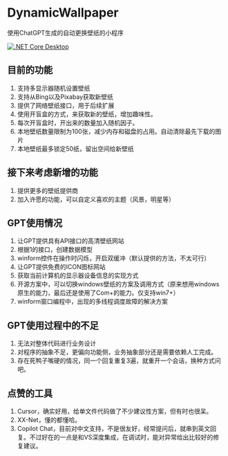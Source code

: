 # DynamicWallpaper
使用ChatGPT生成的自动更换壁纸的小程序

[![.NET Core Desktop](https://github.com/gmij/DynamicWallpaper/actions/workflows/dotnet-desktop.yml/badge.svg)](https://github.com/gmij/DynamicWallpaper/actions/workflows/dotnet-desktop.yml)


## 目前的功能
1. 支持多显示器随机设置壁纸
2. 支持从Bing以及Pixabay获取新壁纸
3. 提供了网络壁纸接口，用于后续扩展
4. 使用开盲盒的方式，来获取新的壁纸，增加趣味性。
5. 每次开盲盒时，开出来的数量加入随机因子。
6. 本地壁纸数量限制为100张，减少内存和磁盘的占用。自动清除最先下载的图片
7. 本地壁纸最多锁定50纸，留出空间给新壁纸

## 接下来考虑新增的功能
1. 提供更多的壁纸提供商
2. 加入许愿的功能，可以自定义喜欢的主题（风景，明星等）


## GPT使用情况
1. 让GPT提供具有API接口的高清壁纸网站
2. 根据1的接口，创建数据模型
3. winform控件在操作时闪烁，开启双缓冲（默认提供的方法，不太可行）
4. 让GPT提供免费的ICON图标网站
5. 获取当前计算机的显示器设备信息的实现方式
6. 开源方案中，可以切换windows壁纸的方案及调用方式（原来想用windows原生的能力，最后还是使用了Com+的能力。仅支持win7+）
7. winform窗口编程中，出现的多线程调度故障的解决方案

## GPT使用过程中的不足
1. 无法对整体代码进行业务设计
2. 对程序的抽象不足，更偏向功能侧，业务抽象部分还是需要依赖人工完成。
3. 存在死鸭子嘴硬的情况，同一个回复重复3遍，就重开一个会话，换种方式问吧。

## 点赞的工具
1. Cursor，确实好用，给单文件代码做了不少建议性方案，但有时也很呆。
2. XX-Net，懂的都懂哈。
3. Copilot Chat，目前对中文支持，不是很友好，经常提问后，就串到英文回复。不过好在的一点是和VS深度集成，在调试时，能对异常给出比较好的修复建议。
